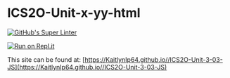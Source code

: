 # ICS2O-Unit-x-yy-html

[![GitHub's Super Linter](https://github.com/KaitlynIp64//ICS2O-Unit-3-03-JS/workflows/GitHub's%20Super%20Linter/badge.svg)](https://github.com/KaitlynIp64//ICS2O-Unit-3-03-JS/actions)

[![Run on Repl.it](https://repl.it/badge/github/KaitlynIp64/ICS2O-Unit-3-03-JS)](https://repl.it/github/KaitlynIp64/ICS2O-Unit-3-03-JS)

This site can be found at: [https://KaitlynIp64.github.io//ICS2O-Unit-3-03-JS](https://KaitlynIp64.github.io//ICS2O-Unit-3-03-JS)
